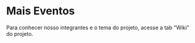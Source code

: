# Mais Eventos

Para conhecer nosso integrantes e o tema do projeto, acesse a tab "Wiki" do projeto.
